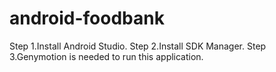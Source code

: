 # android-foodbank 
Step 1.Install Android Studio.
Step 2.Install SDK Manager.
Step 3.Genymotion is needed to run this application.
